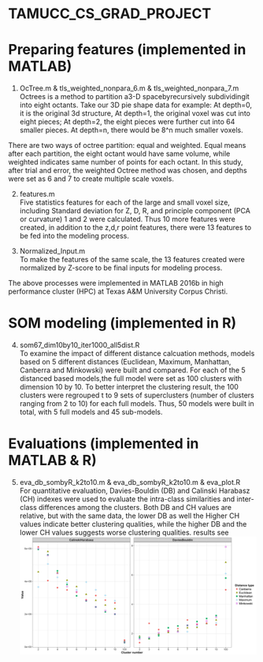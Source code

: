 # TAMUCC_CS_GRAD_PROJECT

# Preparing features (implemented in MATLAB)
1. OcTree.m & tls_weighted_nonpara_6.m & tls_weighted_nonpara_7.m <br />
Octrees is a method to partition a3-D spacebyrecursively subdividingit into eight octants. Take our 3D pie shape data for example:
At depth=0, it is the original 3d structure,
At depth=1, the original voxel was cut into eight pieces;
At depth=2, the eight pieces were further cut into 64 smaller pieces.
At depth=n, there would be 8^n much smaller voxels. <br />

There are two ways of octree partition: equal and weighted. Equal means after each partition, the eight octant would have same volume, while weighted indicates same number of points for each octant. In this study, after trial and error, the weighted Octree method was chosen, and depths were set as 6 and 7 to create multiple scale voxels.

2. features.m  <br />
Five statistics features for each of the large and small voxel size, including Standard deviation for Z, D, R, and principle component (PCA or curvature) 1 and 2  were calculated. Thus 10 more features were created, in addition to the z,d,r point features, there were 13 features to be fed into the modeling process.

3. Normalized_Input.m <br />
To make the features of the same scale, the 13 features created were normalized by Z-score to be final inputs for modeling process. <br />

The above processes were implemented in MATLAB 2016b in high performance cluster (HPC) at Texas A\&M University Corpus Christi. <br />


# SOM modeling (implemented in R)
4. som67_dim10by10_iter1000_all5dist.R <br />
To examine the impact of different distance calcuation methods, models based on 5 different distances (Euclidean, Maximum, Manhattan, Canberra and Minkowski) were built and compared. For each of the 5 distanced based models,the full model were set as 100 clusters with dimension 10 by 10. To better interpret the clustering result, the 100 clusters were regrouped t to 9 sets of superclusters (number of clusters ranging from 2 to 10) for each full models. Thus, 50 models were built in total, with 5 full models and 45 sub-models. <br />

# Evaluations (implemented in MATLAB & R)
5. eva_db_sombyR_k2to10.m & eva_db_sombyR_k2to10.m & eva_plot.R <br />
For quantitative evaluation, Davies-Bouldin (DB) and Calinski Harabasz (CH) indexes were used to evaluate the intra-class similarities and inter-class differences among the clusters. Both DB and CH values are relative, but with the same data, the lower DB as well the Higher CH values indicate better clustering qualities, while the higher DB and the lower CH values suggests worse clustering qualities. results see ![alt text](https://github.com/DupontCai/TAMUCC_CS_GRAD_PROJECT/blob/master/eva_cal_db_dist5_k210.jpg)



